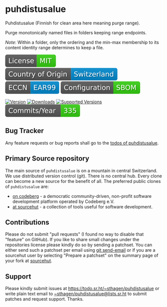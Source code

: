 # puhdistusalue

Puhdistusalue (Finnish for clean area here meaning purge range).

Purge monotonically named files in folders keeping range endpoints.

*Note*: Within a folder, only the ordering and the min-max membership to its content identity range determines to keep a file.

[![license](badges/license-spdx-mit.svg)](https://git.sr.ht/~sthagen/puhdistusalue/tree/default/item/LICENSE)
[![Country of Origin](badges/country-of-origin-name-switzerland-neutral.svg)](https://git.sr.ht/~sthagen/puhdistusalue/tree/default/item/COUNTRY-OF-ORIGIN)
[![Export Classification Control Number (ECCN)](badges/export-control-classification-number_eccn-ear99-neutral.svg)](https://git.sr.ht/~sthagen/puhdistusalue/tree/default/item/EXPORT-CONTROL-CLASSIFICATION-NUMBER)
[![Configuration](badges/configuration-sbom.svg)](third-party/index.html)

[![Version](https://img.shields.io/pypi/v/puhdistusalue.svg?style=flat)](https://pypi.python.org/pypi/puhdistusalue/)
[![Downloads](https://static.pepy.tech/badge/puhdistusalue/month)](https://pepy.tech/project/puhdistusalue)
[![Supported Versions](https://img.shields.io/pypi/pyversions/puhdistusalue.svg?style=flat)](https://pypi.python.org/pypi/puhdistusalue/)
[![Maintenance Status](docs/badges/commits-per-year.svg)](https://git.sr.ht/~sthagen/puhdistusalue/log)

## Bug Tracker

Any feature requests or bug reports shall go to the [todos of puhdistusalue](https://todo.sr.ht/~sthagen/puhdistusalue).

## Primary Source repository

The main source of `puhdistusalue` is on a mountain in central Switzerland.
We use distributed version control (git).
There is no central hub.
Every clone can become a new source for the benefit of all.
The preferred public clones of `puhdistusalue` are:

* [on codeberg](https://codeberg.org/sthagen/puhdistusalue) - a democratic community-driven, non-profit software development platform operated by Codeberg e.V.
* [at sourcehut](https://git.sr.ht/~sthagen/puhdistusalue) - a collection of tools useful for software development.

## Contributions

Please do not submit "pull requests" (I found no way to disable that "feature" on GitHub).
If you like to share small changes under the repositories license please kindly do so by sending a patchset.
You can either send such a patchset per email using [git send-email](https://git-send-email.io) or 
if you are a sourcehut user by selecting "Prepare a patchset" on the summary page of your fork at [sourcehut](https://git.sr.ht/).

## Support

Please kindly submit issues at <https://todo.sr.ht/~sthagen/puhdistusalue> or write plain text email to <~sthagen/puhdistusalue@lists.sr.ht> to submit patches and request support. Thanks.
